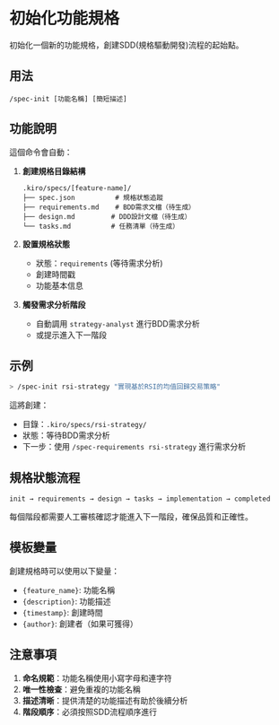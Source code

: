 # 初始化功能規格

初始化一個新的功能規格，創建SDD(規格驅動開發)流程的起始點。

## 用法
`/spec-init [功能名稱] [簡短描述]`

## 功能說明

這個命令會自動：

1. **創建規格目錄結構**
   ```
   .kiro/specs/[feature-name]/
   ├── spec.json          # 規格狀態追蹤
   ├── requirements.md    # BDD需求文檔（待生成）
   ├── design.md         # DDD設計文檔（待生成）
   └── tasks.md          # 任務清單（待生成）
   ```

2. **設置規格狀態**
   - 狀態：`requirements` (等待需求分析)
   - 創建時間戳
   - 功能基本信息

3. **觸發需求分析階段**
   - 自動調用 `strategy-analyst` 進行BDD需求分析
   - 或提示進入下一階段

## 示例

```bash
> /spec-init rsi-strategy "實現基於RSI的均值回歸交易策略"
```

這將創建：
- 目錄：`.kiro/specs/rsi-strategy/`
- 狀態：等待BDD需求分析
- 下一步：使用 `/spec-requirements rsi-strategy` 進行需求分析

## 規格狀態流程

```
init → requirements → design → tasks → implementation → completed
```

每個階段都需要人工審核確認才能進入下一階段，確保品質和正確性。

## 模板變量

創建規格時可以使用以下變量：
- `{feature_name}`: 功能名稱
- `{description}`: 功能描述
- `{timestamp}`: 創建時間
- `{author}`: 創建者（如果可獲得）

## 注意事項

1. **命名規範**：功能名稱使用小寫字母和連字符
2. **唯一性檢查**：避免重複的功能名稱
3. **描述清晰**：提供清楚的功能描述有助於後續分析
4. **階段順序**：必須按照SDD流程順序進行